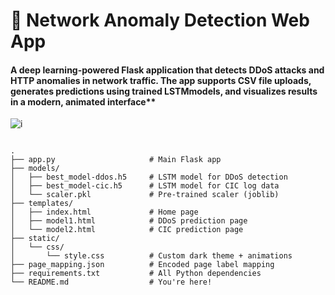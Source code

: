 # 🚨 Network Anomaly Detection Web App
#### **A deep learning-powered Flask application that detects DDoS attacks and HTTP anomalies in network traffic. The app supports CSV file uploads, generates predictions using trained LSTM**models, and visualizes results in a modern, animated interface**

![i](images(7).jpeg)


```

.
├── app.py                     # Main Flask app
├── models/
│   ├── best_model-ddos.h5     # LSTM model for DDoS detection
│   ├── best_model-cic.h5      # LSTM model for CIC log data
│   └── scaler.pkl             # Pre-trained scaler (joblib)
├── templates/
│   ├── index.html             # Home page
│   ├── model1.html            # DDoS prediction page
│   └── model2.html            # CIC prediction page
├── static/
│   └── css/
│       └── style.css          # Custom dark theme + animations
├── page_mapping.json          # Encoded page label mapping
├── requirements.txt           # All Python dependencies
└── README.md                  # You're here!
